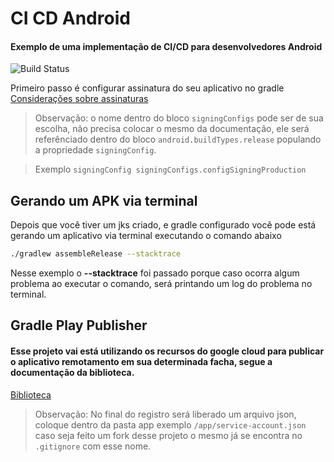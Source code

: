 # CI CD Android
#### Exemplo de uma implementação de CI/CD para desenvolvedores Android  

![Build Status](https://travis-ci.org/joemccann/dillinger.svg?branch=master)

Primeiro passo é configurar assinatura do seu aplicativo no gradle
[Considerações sobre assinaturas](https://developer.android.com/studio/publish/app-signing#considerations)
> Observação: o nome dentro do bloco `signingConfigs` pode ser de sua escolha, não precisa colocar o mesmo da documentação, ele será referênciado dentro do bloco `android.buildTypes.release` populando a propriedade `signingConfig`.

> Exemplo 
`signingConfig signingConfigs.configSigningProduction`


## Gerando um APK via terminal

Depois que você tiver um jks criado, e gradle configurado você pode está gerando um aplicativo via terminal executando o comando abaixo

```sh
./gradlew assembleRelease --stacktrace
```
 Nesse exemplo o **--stacktrace** foi passado porque caso ocorra algum problema ao executar o comando, será printando um log do problema no terminal. 

## Gradle Play Publisher
#### Esse projeto vai está utilizando os recursos do google cloud para publicar o aplicativo remotamento em sua determinada facha, segue a documentação da biblioteca.
[Biblioteca](https://github.com/Triple-T/gradle-play-publisher#installation)
> Observação: No final do registro será liberado um arquivo json, coloque dentro da pasta app exemplo `/app/service-account.json` caso seja feito um fork desse projeto o mesmo já se encontra no `.gitignore` com esse nome.
